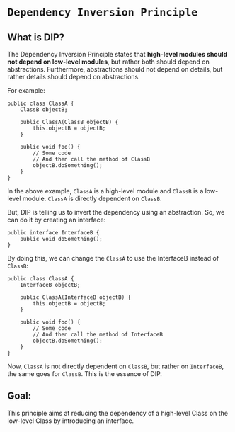# **`Dependency Inversion Principle`**
## What is DIP?
The Dependency Inversion Principle states that **high-level modules should not depend on low-level modules**, but rather both should depend on abstractions. Furthermore, abstractions should not depend on details, but rather details should depend on abstractions.

For example:
```
public class ClassA {
    ClassB objectB;

    public ClassA(ClassB objectB) {
        this.objectB = objectB;
    }

    public void foo() {
        // Some code
        // And then call the method of ClassB
        objectB.doSomething();
    }
}
```
In the above example, `ClassA` is a high-level module and `ClassB` is a low-level module. `ClassA` is directly dependent on `ClassB`.

But, DIP is telling us to invert the dependency using an abstraction. So, we can do it by creating an interface:
```
public interface InterfaceB {
    public void doSomething();
}
```
By doing this, we can change the `ClassA` to use the InterfaceB instead of `ClassB`:
```
public class ClassA {
    InterfaceB objectB;

    public ClassA(InterfaceB objectB) {
        this.objectB = objectB;
    }

    public void foo() {
        // Some code
        // And then call the method of InterfaceB
        objectB.doSomething();
    }
}
```
Now, `ClassA` is not directly dependent on `ClassB`, but rather on `InterfaceB`, the same goes for `ClassB`. This is the essence of DIP.

## Goal:
This principle aims at reducing the dependency of a high-level Class on the low-level Class by introducing an interface.
